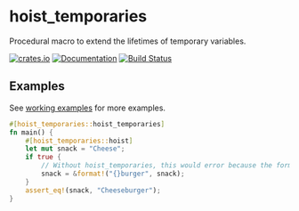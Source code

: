 # hoist_temporaries

Procedural macro to extend the lifetimes of temporary variables.

[![crates.io](https://img.shields.io/crates/v/hoist_temporaries.svg)](https://crates.io/crates/hoist_temporaries)
[![Documentation](https://docs.rs/hoist_temporaries/badge.svg)](https://docs.rs/hoist_temporaries)
[![Build Status](https://travis-ci.org/illicitonion/hoist_temporaries.svg?branch=main)](https://travis-ci.org/illicitonion/hoist_temporaries)

## Examples

See [working examples](https://github.com/illicitonion/hoist_temporaries/blob/main/tests/tests/working_examples) for more examples.

```rust
#[hoist_temporaries::hoist_temporaries]
fn main() {
    #[hoist_temporaries::hoist]
    let mut snack = "Cheese";
    if true {
        // Without hoist_temporaries, this would error because the format!() returns a temporary which would otherwise be dropped because it has no owner.
        snack = &format!("{}burger", snack);
    }
    assert_eq!(snack, "Cheeseburger");
}
```
